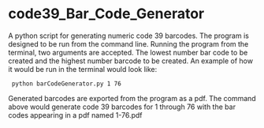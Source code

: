 code39_Bar_Code_Generator
===========
A python script for generating numeric code 39 barcodes. The program is designed to be run from the command line.
Running the program from the terminal, two arguments are accepted. The lowest number bar code to be created and the highest
number barcode to be created. An example of how it would be run in the terminal would look like:

``` python barCodeGenerator.py 1 76``` 

Generated barcodes are exported from the program as a pdf. The command above would generate code 39 barcodes for 1
through 76 with the bar codes appearing in a pdf named 1-76.pdf
